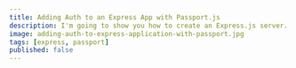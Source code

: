 ```yaml
---
title: Adding Auth to an Express App with Passport.js
description: I'm going to show you how to create an Express.js server. We will go over starting the server, setting up simple routes, and outputting various types of data.
image: adding-auth-to-express-application-with-passport.jpg
tags: [express, passport]
published: false
---
```

